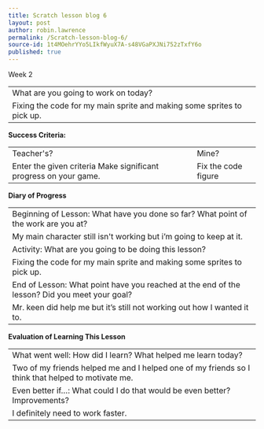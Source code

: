 ```yaml
---
title: Scratch lesson blog 6
layout: post
author: robin.lawrence
permalink: /Scratch-lesson-blog-6/
source-id: 1t4MOehrYYo5LIkfWyuX7A-s48VGaPXJNi752zTxfY6o
published: true
---
```

Week 2

<table>
  <tr>
    <td>What are you going to work on today?</td>
  </tr>
  <tr>
    <td>Fixing the code for my main sprite and making some sprites to pick up.</td>
  </tr>
</table>


**Success Criteria:**

<table>
  <tr>
    <td>Teacher's?</td>
    <td>Mine?</td>
  </tr>
  <tr>
    <td>Enter the given criteria
Make significant progress on your game.
</td>
    <td>Fix the code
figure</td>
  </tr>
</table>


**Diary of Progress**

<table>
  <tr>
    <td>Beginning of Lesson: What have you done so far? What point of the work are you at?</td>
  </tr>
  <tr>
    <td>My main character still isn't working but i’m going to keep at it.</td>
  </tr>
  <tr>
    <td>Activity:  What are you going to be doing this lesson? </td>
  </tr>
  <tr>
    <td>Fixing the code for my main sprite and making some sprites to pick up.</td>
  </tr>
  <tr>
    <td>End of Lesson: What point have you reached at the end of the lesson? Did you meet your goal? </td>
  </tr>
  <tr>
    <td>Mr. keen did help me but it’s still not working out how I wanted it to.</td>
  </tr>
</table>


**Evaluation of Learning This Lesson**

<table>
  <tr>
    <td>What went well: How did I learn? What helped me learn today? </td>
  </tr>
  <tr>
    <td>Two of my friends helped me and I helped one of my friends so I think that helped to motivate me.</td>
  </tr>
  <tr>
    <td>Even better if…: What could I do that would be even better? Improvements? </td>
  </tr>
  <tr>
    <td>I definitely need to work faster.</td>
  </tr>
</table>


